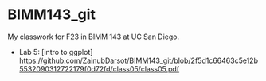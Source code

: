 # BIMM143_git
My classwork for F23 in BIMM 143 at UC San Diego. 

- Lab 5: [intro to ggplot] https://github.com/ZainubDarsot/BIMM143_git/blob/2f5d1c66463c5e12b5532090312722179f0d72fd/class05/class05.pdf
